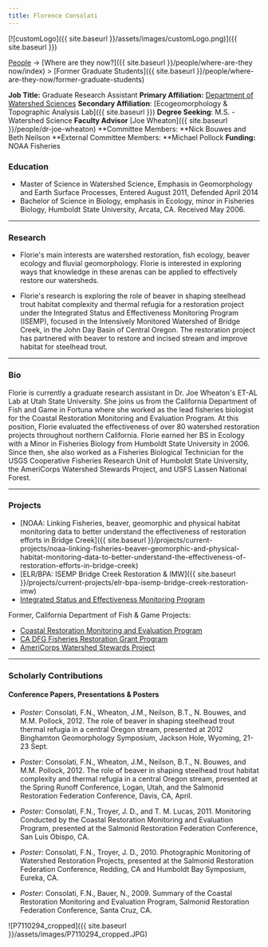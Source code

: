 ```yaml
---
title: Florence Consolati
---
```


[![customLogo]({{ site.baseurl }}/assets/images/customLogo.png)]({{ site.baseurl }})

[People]({{site.baseurl}}/people/index) -> [Where are they now?]({{ site.baseurl }}/people/where-are-they now/index) > [Former Graduate Students]({{ site.baseurl }}/people/where-are-they-now/former-graduate-students)

**Job Title:** Graduate Research Assistant
**Primary Affiliation:** [Department of Watershed Sciences](http://qcnr.usu.edu/wats/)
**Secondary Affiliation**: [Ecogeomorphology & Topographic Analysis Lab]({{ site.baseurl }})
**Degree Seeking**: M.S. - Watershed Science
**Faculty Advisor** [Joe Wheaton]({{ site.baseurl }}/people/dr-joe-wheaton)
**Committee Members: **Nick Bouwes and Beth Neilson
**External Committee Members: **Michael Pollock
**Funding:** NOAA Fisheries

### Education

* Master of Science in Watershed Science, Emphasis in Geomorphology and Earth Surface Processes, Entered August 2011, Defended April 2014
* Bachelor of Science in Biology, emphasis in Ecology, minor in Fisheries Biology, Humboldt State University, Arcata, CA. Received May 2006.

------

### Research

- Florie's main interests are watershed restoration, fish ecology, beaver ecology and fluvial geomorphology.  Florie is interested in exploring ways that knowledge in these arenas can be applied to effectively restore our watersheds.


- Florie's research is exploring the role of beaver in shaping steelhead trout habitat complexity and thermal refugia for a restoration project under the Integrated Status and Effectiveness Monitoring Program (ISEMP), focused in the Intensively Monitored Watershed of Bridge Creek, in the John Day Basin of Central Oregon.  The restoration project has partnered with beaver to restore and incised stream and improve habitat for steelhead trout.

------

### Bio

Florie is currently a graduate research assistant in Dr. Joe Wheaton's ET-AL Lab at Utah State University. She joins us from the California Department of Fish and Game in Fortuna where she worked as the lead fisheries biologist for the Coastal Restoration Monitoring and Evaluation Program. At this position, Florie evaluated the effectiveness of over 80 watershed restoration projects throughout northern California. Florie earned her BS in Ecology with a Minor in Fisheries Biology from Humboldt State University in 2006. Since then, she also worked as a Fisheries Biological Technician for the USGS Cooperative Fisheries Research Unit of Humboldt State University, the AmeriCorps Watershed Stewards Project, and USFS Lassen National Forest. 

------

### Projects

- [NOAA: Linking Fisheries, beaver, geomorphic and physical habitat monitoring data to better understand the effectiveness of restoration efforts in Bridge Creek]({{ site.baseurl }}/projects/current-projects/noaa-linking-fisheries-beaver-geomorphic-and-physical-habitat-monitoring-data-to-better-understand-the-effectiveness-of-restoration-efforts-in-bridge-creek)
- [ELR/BPA: ISEMP Bridge Creek Restoration & IMW]({{ site.baseurl }}/projects/current-projects/elr-bpa-isemp-bridge-creek-restoration-imw)
- [Integrated Status and Effectiveness Monitoring Program](http://www.nwfsc.noaa.gov/research/divisions/cbd/mathbio/isemp/index.cfm)

Former, California Department of Fish & Game Projects:

- [Coastal Restoration Monitoring and Evaluation Program](http://coastalwatersheds.ca.gov/portals/1/HumboldtBay/Monitoring/FisheryResourcesProjects/tabid/663/Default.aspx)
- [CA DFG Fisheries Restoration Grant Program](http://www.dfg.ca.gov/fish/Administration/Grants/FRGP/)
- [AmeriCorps Watershed Stewards Project](http://www.ccc.ca.gov/work/programs/AmeriCorpsPrograms/wsp/Pages/wsp1.aspx)

------

### Scholarly Contributions

#### Conference Papers, Presentations & Posters 

- *Poster*: Consolati, F.N., Wheaton, J.M., Neilson, B.T., N. Bouwes, and M.M. Pollock, 2012. The role of beaver in shaping steelhead trout thermal refugia in a central Oregon stream, presented at 2012 Binghamton Geomorphology Symposium, Jackson Hole, Wyoming, 21-23 Sept.


- *Poster:* Consolati, F.N., Wheaton, J.M., Neilson, B.T., N. Bouwes, and M.M. Pollock, 2012. The role of beaver in shaping steelhead trout habitat complexity and thermal refugia in a central Oregon stream, presented at the Spring Runoff Conference, Logan, Utah, and the Salmonid Restoration Federation Conference, Davis, CA, April.


- *Poster:* Consolati, F.N., Troyer, J. D., and T. M. Lucas, 2011. Monitoring Conducted by the Coastal Restoration Monitoring and Evaluation Program, presented at the Salmonid Restoration Federation Conference, San Luis Obispo, CA.


- *Poster:* Consolati, F.N., Troyer, J. D., 2010. Photographic Monitoring of Watershed Restoration Projects, presented at the Salmonid Restoration Federation Conference, Redding, CA and Humboldt Bay Symposium, Eureka, CA.


- *Poster:* Consolati, F.N., Bauer, N., 2009. Summary of the Coastal Restoration Monitoring and Evaluation Program, Salmonid Restoration Federation Conference, Santa Cruz, CA.

![P7110294_cropped]({{ site.baseurl }}/assets/images/P7110294_cropped.JPG)


